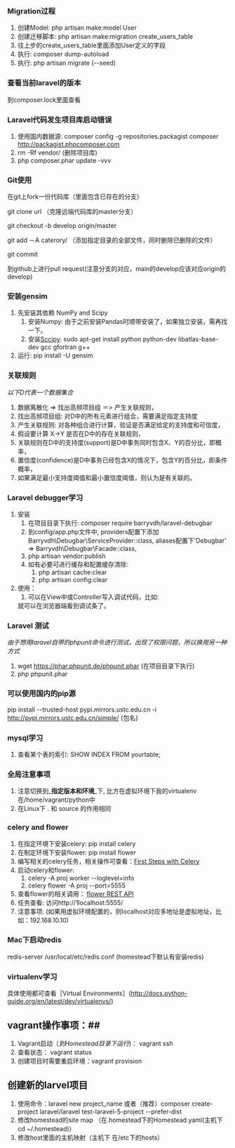 ### Migration过程 ###
1. 创建Model: php artisan make:model User
2. 创建迁移脚本: php artisan make:migration create_users_table
3. 往上步的create_users_table里面添加User定义的字段
4. 执行: composer dump-autoload
5. 执行: php artisan migrate (--seed)

### 查看当前laravel的版本 ###
到composer.lock里面查看

### Laravel代码发生项目库启动错误 ###
1. 使用国内数据源: composer config -g repositories.packagist composer http://packagist.phpcomposer.com
2. rm -Rf vendor/ (删除项目库)
3. php composer.phar update -vvv

### Git使用 ###
在git上fork一份代码库（里面包含已存在的分支）

git clone url （克隆远端代码库的master分支）

git checkout -b develop origin/master

git add －A caterory/ （添加指定目录的全部文件，同时删除已删除的文件）

git commit

到github上进行pull request(注意分支的对应，main的develop应该对应origin的develop)

### 安装gensim ###
1. 先安装其依赖 NumPy and Scipy
	1. 安装Numpy: 由于之前安装Pandas时顺带安装了，如果独立安装，需再找一下。
	2. 安装[Sccipy](https://github.com/scipy/scipy/blob/master/INSTALL.rst.txt#id8):
	sudo apt-get install python python-dev libatlas-base-dev gcc gfortran g++
2. 运行: pip install -U gensim

### 关联规则 ###
_以下D代表一个数据集合_

1. 数据离散化 => 找出高频项目组 ＝> 产生关联规则，
2. 找出高频项目组: 对D中的所有元素进行组合，需要满足指定支持度
3. 产生关联规则:  对各种组合进行计算，验证是否满足给定的支持度和可信度，
4. 假设要计算 X->Y 是否在D中的存在关联规则，
5. 关联规则在D中的支持度(support)是D中事务同时包含X、Y的百分比，即概率，
6. 置信度(confidence)是D中事务已经包含X的情况下，包含Y的百分比，即条件概率，
7. 如果满足最小支持度阈值和最小置信度阈值，则认为是有关联的。

### Laravel debugger学习 ###
1. 安装
	1. 在项目目录下执行: composer require barryvdh/laravel-debugbar
	2. 到config/app.php文件中, providers配置下添加Barryvdh\Debugbar\ServiceProvider::class,
		aliases配置下'Debugbar' => Barryvdh\Debugbar\Facade::class,
	3. php artisan vendor:publish
	4. 如有必要可进行缓存和配置缓存清除:
		1. php artisan cache:clear 
		2. php artisan config:clear
2. 使用：
	1. 可以在View中或Controller写入调试代码，比如:
	<?php Debugbar::info(‘Debug'); ?>
	就可以在浏览器端看到调试条了。
	
### Laravel 测试 ###
_由于想用laravel自带的phpunit命令进行测试，出现了权限问题，所以换用另一种方式_
1. wget https://phar.phpunit.de/phpunit.phar (在项目目录下执行)
2. php phpunit.phar

### 可以使用国内的pip源 ###
pip install --trusted-host pypi.mirrors.ustc.edu.cn -i http://pypi.mirrors.ustc.edu.cn/simple/ {包名}

### mysql学习 ###
1. 查看某个表的索引: SHOW INDEX FROM yourtable;

### 全局注意事项 ###
1. 注意切换到_**指定版本和环境**_下, 比方在虚拟环境下我的virtualenv在/home/vagrant/python中
2. 在Linux下 . 和 source 的作用相同 


### celery and flower ###
1. 在指定环境下安装celery: pip install celery
2. 在制定环境下安装flower: pip install flower
3. 编写相关的celery任务，相关操作可查看：[First Steps with Celery](http://celery.readthedocs.org/en/latest/getting-started/first-steps-with-celery.html)
3. 启动celery和flower: 
	1. celery -A proj worker --loglevel=info
	2. celery flower -A proj --port=5555
4. 查看flower的相关调用： [flower REST API](http://nbviewer.ipython.org/github/mher/flower/blob/master/docs/api.ipynb)
5. 任务查看: 访问http://1localhost:5555/
6. 注意事项: (如果用虚拟环境配置的，则localhost对应多地址是虚拟地址，比如：192.168.10.10)

### Mac下启动redis ###
redis-server /usr/local/etc/redis.conf
(homestead下默认有安装redis)

### virtualenv学习 ###
具体使用都可查看［Virtual Environments］(http://docs.python-guide.org/en/latest/dev/virtualenvs/)

## vagrant操作事项：##
1. Vagrant启动（_到Homestead目录下运行_)： vagrant ssh
2. 查看状态： vagrant status
3. 创建项目时需要重启环境：vagrant provision

## 创建新的larvel项目 ##
1. 使用命令：laravel new project_name
	或者（推荐）composer create-project laravel/laravel test-laravel-5-project --prefer-dist 
2. 修改homestead的site map （在.homestead下的Homestead.yaml(主机下 cd ~/.homestead)）
3. 修改host里面的主机映射（主机下 在/etc下的hosts）
